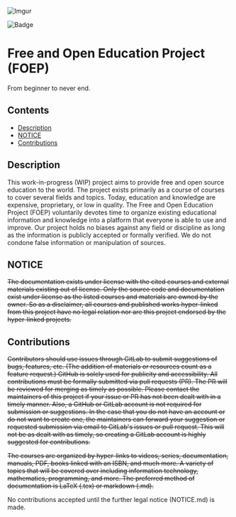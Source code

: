 ![Imgur](https://i.imgur.com/BcBJOWq.png) 

![Badge](https://img.shields.io/badge/VE-FOEP-blue)

# Free and Open Education Project (FOEP)

From beginner to never end.

## Contents
- [Description](#description)
- [NOTICE](#notice)
- [Contributions](#contributions)

## Description

This work-in-progress (WIP) project aims to provide free and open source education to the world. The project exists primarily as a course of courses to cover several fields and topics. Today, education and knowledge are expensive, proprietary, or low in quality. The Free and Open Education Project (FOEP) voluntarily devotes time to organize existing educational information and knowledge into a platform that everyone is able to use and improve. Our project holds no biases against any field or discipline as long as the information is publicly accepted or formally verified. We do not condone false information or manipulation of sources.

## NOTICE

~~The documentation exists under license with the cited courses and external materials existing out of license. Only the source code and documentation exist under license as the listed courses and materials are owned by the owner. So as a disclaimer, all courses and published works hyper-linked from this project have no legal relation nor are this project endorsed by the hyper-linked projects.~~

## Contributions

~~Contributors should use issues through GitLab to submit suggestions of bugs, features, etc. (The addition of materials or resources count as a feature request.) GitHub is solely used for publicity and accessibility. All contributions must be formally submitted via pull requests (PR). The PR will be reviewed for merging as timely as possible. Please contact the maintainers of this project if your issue or PR has not been dealt with in a timely manner. Also, a GitHub or GitLab account is not required for submission or suggestions. In the case that you do not have an account or do not want to create one, the maintainers can forward your suggestion or requested submission via email to GitLab's issues or pull request. This will not be as dealt with as timely, so creating a GitLab account is highly suggested for contributions.~~

~~The courses are organized by hyper-links to videos, series, documentation, manuals, PDF, books linked with an ISBN, and much more. A variety of topics that will be covered over including information technology, mathematics, programming, and more. The preferred method of documentation is LaTeX (.tex) or markdown (.md).~~

No contributions accepted until the further legal notice (NOTICE.md) is made.


